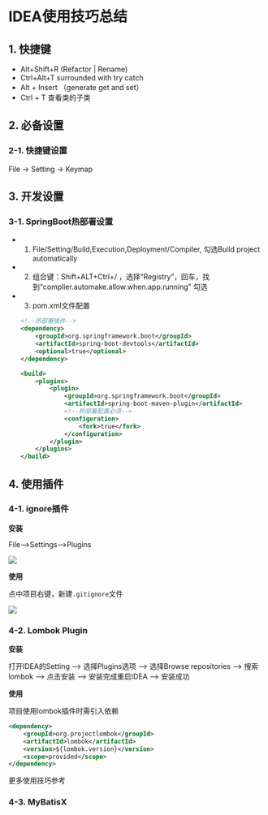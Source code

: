 # IDEA使用技巧总结

## 1. 快捷键

* Alt+Shift+R    (Refactor | Rename)
* Ctrl+Alt+T    surrounded with try catch
* Alt + Insert  （generate get and set）
* Ctrl + T    查看类的子类





## 2. 必备设置

### 2-1. 快捷键设置

File -> Setting -> Keymap







## 3. 开发设置

### 3-1. SpringBoot热部署设置

* 1) File/Setting/Build,Execution,Deployment/Compiler, 勾选Build project automatically

* 2) 组合键：Shift+ALT+Ctrl+/ ，选择“Registry”，回车，找到“complier.automake.allow.when.app.running” 勾选

* 3) pom.xml文件配置

  ```xml
  <!--热部署插件-->
  <dependency>
      <groupId>org.springframework.boot</groupId>
      <artifactId>spring-boot-devtools</artifactId>
      <optional>true</optional>
  </dependency>
  
  <build>
      <plugins>
          <plugin>
              <groupId>org.springframework.boot</groupId>
              <artifactId>spring-boot-maven-plugin</artifactId>
              <!--热部署配置必须-->
              <configuration>
                  <fork>true</fork>
              </configuration>
          </plugin>
      </plugins>
  </build>
  ```

  

## 4. 使用插件

### 4-1. ignore插件

**安装**

File-->Settings-->Plugins

![](https://raw.githubusercontent.com/hyman213/FigureBed/master/2019/06/20190603202534.png)



**使用**

点中项目右键，新建`.gitignore`文件

![](https://raw.githubusercontent.com/hyman213/FigureBed/master/2019/06/20190603203356.png)

### 4-2. Lombok Plugin

**安装**

打开IDEA的Setting –> 选择Plugins选项 –> 选择Browse repositories –> 搜索lombok –> 点击安装 –> 安装完成重启IDEA –> 安装成功

**使用**

项目使用lombok插件时需引入依赖

```xml
<dependency> 
    <groupId>org.projectlombok</groupId> 
    <artifactId>lombok</artifactId> 
    <version>${lombok.version}</version> 
    <scope>provided</scope> 
</dependency>
```

更多使用技巧参考

### 4-3. MyBatisX

















